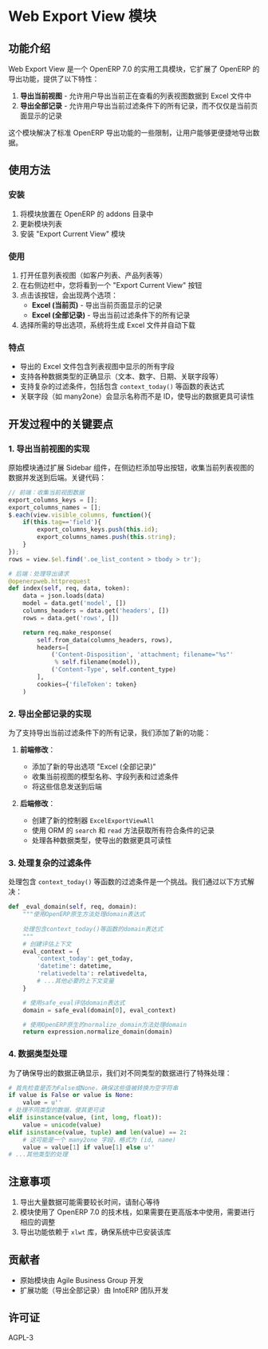 # Web Export View 模块

## 功能介绍

Web Export View 是一个 OpenERP 7.0 的实用工具模块，它扩展了 OpenERP 的导出功能，提供了以下特性：

1. **导出当前视图** - 允许用户导出当前正在查看的列表视图数据到 Excel 文件中
2. **导出全部记录** - 允许用户导出当前过滤条件下的所有记录，而不仅仅是当前页面显示的记录

这个模块解决了标准 OpenERP 导出功能的一些限制，让用户能够更便捷地导出数据。

## 使用方法

### 安装

1. 将模块放置在 OpenERP 的 addons 目录中
2. 更新模块列表
3. 安装 "Export Current View" 模块

### 使用

1. 打开任意列表视图（如客户列表、产品列表等）
2. 在右侧边栏中，您将看到一个 "Export Current View" 按钮
3. 点击该按钮，会出现两个选项：
    - **Excel (当前页)** - 导出当前页面显示的记录
    - **Excel (全部记录)** - 导出当前过滤条件下的所有记录
4. 选择所需的导出选项，系统将生成 Excel 文件并自动下载

### 特点

- 导出的 Excel 文件包含列表视图中显示的所有字段
- 支持各种数据类型的正确显示（文本、数字、日期、关联字段等）
- 支持复杂的过滤条件，包括包含 `context_today()` 等函数的表达式
- 关联字段（如 many2one）会显示名称而不是 ID，使导出的数据更具可读性

## 开发过程中的关键要点

### 1. 导出当前视图的实现

原始模块通过扩展 Sidebar 组件，在侧边栏添加导出按钮，收集当前列表视图的数据并发送到后端。关键代码：

```javascript
// 前端：收集当前视图数据
export_columns_keys = [];
export_columns_names = [];
$.each(view.visible_columns, function(){
    if(this.tag=='field'){
        export_columns_keys.push(this.id);
        export_columns_names.push(this.string);
    }
});
rows = view.$el.find('.oe_list_content > tbody > tr');
```

```python
# 后端：处理导出请求
@openerpweb.httprequest
def index(self, req, data, token):
    data = json.loads(data)
    model = data.get('model', [])
    columns_headers = data.get('headers', [])
    rows = data.get('rows', [])

    return req.make_response(
        self.from_data(columns_headers, rows),
        headers=[
            ('Content-Disposition', 'attachment; filename="%s"'
             % self.filename(model)),
            ('Content-Type', self.content_type)
        ],
        cookies={'fileToken': token}
    )
```

### 2. 导出全部记录的实现

为了支持导出当前过滤条件下的所有记录，我们添加了新的功能：

1. **前端修改**：
    - 添加了新的导出选项 "Excel (全部记录)"
    - 收集当前视图的模型名称、字段列表和过滤条件
    - 将这些信息发送到后端

2. **后端修改**：
    - 创建了新的控制器 `ExcelExportViewAll`
    - 使用 ORM 的 `search` 和 `read` 方法获取所有符合条件的记录
    - 处理各种数据类型，使导出的数据更具可读性

### 3. 处理复杂的过滤条件

处理包含 `context_today()` 等函数的过滤条件是一个挑战。我们通过以下方式解决：

```python
def _eval_domain(self, req, domain):
    """使用OpenERP原生方法处理domain表达式
    
    处理包含context_today()等函数的domain表达式
    """
    # 创建评估上下文
    eval_context = {
        'context_today': get_today,
        'datetime': datetime,
        'relativedelta': relativedelta,
        # ...其他必要的上下文变量
    }

    # 使用safe_eval评估domain表达式
    domain = safe_eval(domain[0], eval_context)

    # 使用OpenERP原生的normalize_domain方法处理domain
    return expression.normalize_domain(domain)
```

### 4. 数据类型处理

为了确保导出的数据正确显示，我们对不同类型的数据进行了特殊处理：

```python
# 首先检查是否为False或None，确保这些值被转换为空字符串
if value is False or value is None:
    value = u''
# 处理不同类型的数据，使其更可读
elif isinstance(value, (int, long, float)):
    value = unicode(value)
elif isinstance(value, tuple) and len(value) == 2:
    # 这可能是一个 many2one 字段，格式为 (id, name)
    value = value[1] if value[1] else u''
# ...其他类型的处理
```

## 注意事项

1. 导出大量数据可能需要较长时间，请耐心等待
2. 模块使用了 OpenERP 7.0 的技术栈，如果需要在更高版本中使用，需要进行相应的调整
3. 导出功能依赖于 `xlwt` 库，确保系统中已安装该库

## 贡献者

- 原始模块由 Agile Business Group 开发
- 扩展功能（导出全部记录）由 IntoERP 团队开发

## 许可证

AGPL-3

